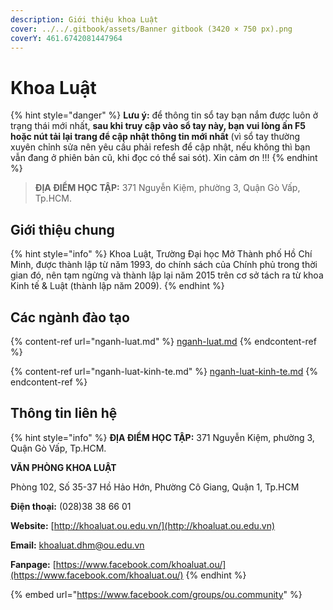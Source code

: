 ```yaml
---
description: Giới thiệu khoa Luật
cover: ../../.gitbook/assets/Banner gitbook (3420 × 750 px).png
coverY: 461.6742081447964
---
```


# Khoa Luật

{% hint style="danger" %}
**Lưu ý:** để thông tin sổ tay bạn nắm được luôn ở trạng thái mới nhất, **sau khi truy cập vào sổ tay này, bạn vui lòng ấn F5 hoặc nút tải lại trang để cập nhật thông tin mới nhất** (vì sổ tay thường xuyên chỉnh sửa nên yêu cầu phải refesh để cập nhật, nếu không thì bạn vẫn đang ở phiên bản cũ, khi đọc có thể sai sót). Xin cảm ơn !!!
{% endhint %}

> **ĐỊA ĐIỂM HỌC TẬP:** 371 Nguyễn Kiệm, phường 3, Quận Gò Vấp, Tp.HCM.

## **Giới thiệu chung**

{% hint style="info" %}
Khoa Luật, Trường Đại học Mở Thành phố Hồ Chí Minh, được thành lập từ năm 1993, do chính sách của Chính phủ trong thời gian đó, nên tạm ngừng và thành lập lại năm 2015 trên cơ sở tách ra từ khoa Kinh tế & Luật (thành lập năm 2009).
{% endhint %}

## Các ngành đào tạo

{% content-ref url="nganh-luat.md" %}
[nganh-luat.md](nganh-luat.md)
{% endcontent-ref %}

{% content-ref url="nganh-luat-kinh-te.md" %}
[nganh-luat-kinh-te.md](nganh-luat-kinh-te.md)
{% endcontent-ref %}

## Thông tin liên hệ

{% hint style="info" %}
**ĐỊA ĐIỂM HỌC TẬP:** 371 Nguyễn Kiệm, phường 3, Quận Gò Vấp, Tp.HCM.

**VĂN PHÒNG KHOA LUẬT**

Phòng 102, Số 35-37 Hồ Hảo Hớn, Phường Cô Giang, Quận 1, Tp.HCM

**Điện thoại:** (028)38 38 66 01

**Website:** [http://khoaluat.ou.edu.vn/](http://khoaluat.ou.edu.vn)

**Email:** khoaluat.dhm@ou.edu.vn

**Fanpage:** [https://www.facebook.com/khoaluat.ou/](https://www.facebook.com/khoaluat.ou/)
{% endhint %}

{% embed url="https://www.facebook.com/groups/ou.community" %}

